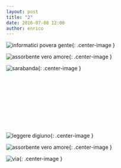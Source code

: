 ```yaml
---
layout: post
title: "2"
date: 2016-07-08 12:00
author: enrico
---
```


![informatici povera gente](http://vignette1.wikia.nocookie.net/nonciclopedia/images/8/82/Hacker.jpg){: .center-image }

![assorbente vero amore](https://eidoslaforzadelleidee.files.wordpress.com/2015/05/assorbenti-boy.jpg){: .center-image }

![sarabanda](http://uomogattosilado.altervista.org/wp-content/uploads/2014/01/finedelprimogioco.jpg){: .center-image }

<br><br><br><br><br><br><br><br>

![leggere digiuno](https://thepleasureofreading.files.wordpress.com/2011/10/leggere_al_mare.jpg){: .center-image }

![assorbente vero amore](https://eidoslaforzadelleidee.files.wordpress.com/2015/05/assorbenti-boy.jpg){: .center-image }

![via](https://pbs.twimg.com/media/CGvGotoW8AAysTb.jpg){: .center-image }
